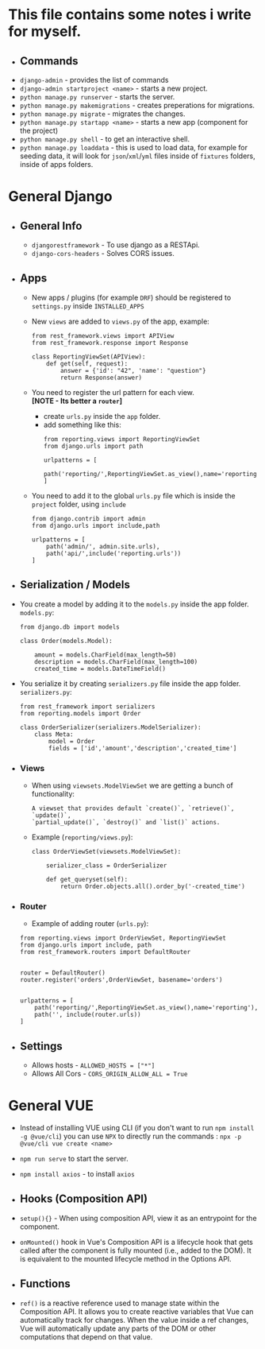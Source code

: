 # This file contains some notes i write for myself.


- ## Commands
- `django-admin` - provides the list of commands
- `django-admin startproject <name>` - starts a new project.
- `python manage.py runserver` - starts the server.
- `python manage.py makemigrations` - creates preperations for migrations.
- `python manage.py migrate` - migrates the changes.
- `python manage.py startapp <name>` - starts a new app (component for the project)
- `python manage.py shell` - to get an interactive shell.
- `python manage.py loaddata` - this is used to load data, for example for seeding data, it will look for `json`/`xml`/`yml` files inside of `fixtures` folders, inside of apps folders.

# General Django 
- ## General Info
    - `djangorestframework` - To use django as a RESTApi.
    - `django-cors-headers` - Solves CORS issues.
- ## Apps
    - New apps / plugins (for example `DRF`) should be registered to `settings.py` inside `INSTALLED_APPS`
    - New `views` are added to `views.py` of the app, example:
        ```
        from rest_framework.views import APIView
        from rest_framework.response import Response

        class ReportingViewSet(APIView):
            def get(self, request):
                answer = {'id': "42", 'name': "question"}
                return Response(answer)
        ```
    - You need to register the url pattern for each view.  
    **[NOTE - Its better a `router`]**
        - create `urls.py` inside the `app` folder. 
        - add something like this:
            ```
            from reporting.views import ReportingViewSet
            from django.urls import path

            urlpatterns = [
                path('reporting/',ReportingViewSet.as_view(),name='reporting')
            ]
            ``` 
    - You need to add it to the global `urls.py` file which is inside the `project` folder, using `include`

        ```
        from django.contrib import admin
        from django.urls import include,path

        urlpatterns = [
            path('admin/', admin.site.urls),
            path('api/',include('reporting.urls'))
        ]
        ```
- ## Serialization / Models

- You create a model by adding it to the `models.py` inside the app folder.  
    `models.py`:
    ```
    from django.db import models

    class Order(models.Model):
        
        amount = models.CharField(max_length=50)
        description = models.CharField(max_length=100)
        created_time = models.DateTimeField()
    ```
- You serialize it by creating `serializers.py` file inside the app folder.  
    `serializers.py`:
    ```
    from rest_framework import serializers
    from reporting.models import Order

    class OrderSerializer(serializers.ModelSerializer):
        class Meta:
            model = Order
            fields = ['id','amount','description','created_time']
    ```
- ### Views
    - When using `viewsets.ModelViewSet` we are getting a bunch of functionality:
        ```
        A viewset that provides default `create()`, `retrieve()`, `update()`,
        `partial_update()`, `destroy()` and `list()` actions.
        ```
    - Example (`reporting/views.py`):
        ```
        class OrderViewSet(viewsets.ModelViewSet):

            serializer_class = OrderSerializer
            
            def get_queryset(self):
                return Order.objects.all().order_by('-created_time')

        ```

- ### Router
    - Example of adding router (`urls.py`):
    ```
    from reporting.views import OrderViewSet, ReportingViewSet
    from django.urls import include, path
    from rest_framework.routers import DefaultRouter


    router = DefaultRouter()
    router.register('orders',OrderViewSet, basename='orders')


    urlpatterns = [
        path('reporting/',ReportingViewSet.as_view(),name='reporting'),
        path('', include(router.urls))
    ]
    ```
- ## Settings
    - Allows hosts - `ALLOWED_HOSTS = ["*"]`
    - Allows All Cors - `CORS_ORIGIN_ALLOW_ALL = True`
# General VUE
- Instead of installing VUE using CLI (if you don't want to run `npm install -g @vue/cli`) you can use `NPX` to directly run the commands : `npx -p @vue/cli vue create <name>`
- `npm run serve` to start the server.
- `npm install axios` - to install `axios`


- ## Hooks (Composition API)
- `setup(){}` - When using composition API, view it as an entrypoint for the component.
- `onMounted()` hook in Vue's Composition API is a lifecycle hook that gets called after the component is fully mounted (i.e., added to the DOM). It is equivalent to the mounted lifecycle method in the Options API.

- ## Functions
- `ref()` is a reactive reference used to manage state within the Composition API. It allows you to create reactive variables that Vue can automatically track for changes. When the value inside a ref changes, Vue will automatically update any parts of the DOM or other computations that depend on that value.